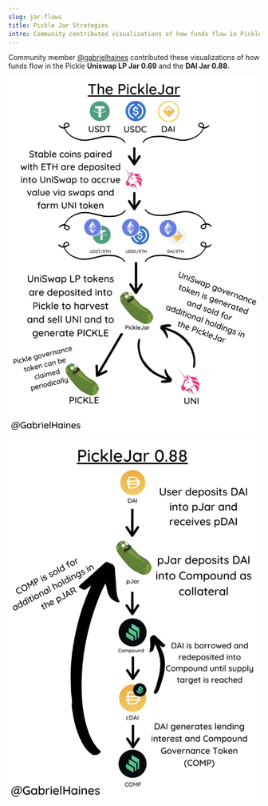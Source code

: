 ```yaml
---
slug: jar-flows
title: Pickle Jar Strategies
intro: Community contributed visualizations of how funds flow in Pickle Jars.
---
```


Community member [@gabrielhaines](https://twitter.com/gabrielhaines) contributed these visualizations of how funds flow in the Pickle **Uniswap LP Jar 0.69** and the **DAI Jar 0.88**.

![](/images/2020-10-29-jar069.png)

![](/images/2020-10-29-jar088.png)
